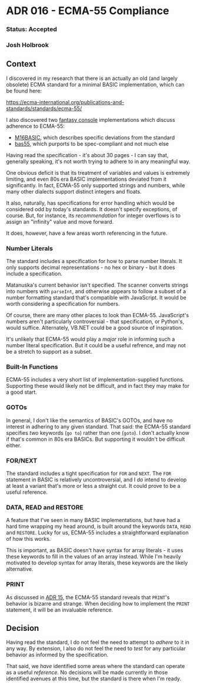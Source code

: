 # ADR 016 - ECMA-55 Compliance

### Status: Accepted

### Josh Holbrook

## Context

I discovered in my research that there is an actually an old (and largely obsolete) ECMA standard for a minimal BASIC implementation, which can be found here:

<https://ecma-international.org/publications-and-standards/standards/ecma-55/>

I also discovered two [fantasy console](https://github.com/paladin-t/fantasy) implementations which discuss adherence to ECMA-55:

- [M16BASIC](https://itch.io/t/966540/preliminary-manual), which describes specific deviations from the standard
- [bas55](https://jorgicor.niobe.org/bas55/bas55.html), which purports to be spec-compliant and not much else

Having read the specification - it's about 30 pages - I can say that, generally speaking, it's not worth trying to adhere to in any meaningful way.

One obvious deficit is that its treatment of variables and values is extremely limiting, and even 80s era BASIC implementations deviated from it significantly. In fact, ECMA-55 only supported strings and numbers, while many other dialects support distinct integers and floats.

It also, naturally, has specifications for error handling which would be considered odd by today's standards. It doesn't specify exceptions, of course. But, for instance, its *recommendation* for integer overflows is to assign an "infinity" value and move forward.

It does, however, have a few areas worth referencing in the future.

### Number Literals

The standard includes a specification for how to parse number literals. It only supports decimal representations - no hex or binary - but it does include a specification.

Matanuska's current behavior isn't specified. The scanner converts strings into numbers with `parseInt`, and otherwise appears to follow a subset of a number formatting standard that's compatible with JavaScript. It would be worth considering a specification for numbers.

Of course, there are many other places to look than ECMA-55. JavaScript's numbers aren't particularly controversial - that specification, or Python's, would suffice. Alternately, VB.NET could be a good source of inspiration.

It's unlikely that ECMA-55 would play a *major* role in informing such a number literal specification. But it could be a useful refrence, and may not be a stretch to support as a subset.

### Built-In Functions

ECMA-55 includes a very short list of implementation-supplied functions. Supporting these would likely not be difficult, and in fact they may make for a good start.

### GOTOs

In general, I don't like the semantics of BASIC's GOTOs, and have no interest in adhering to any given standard. That said: the ECMA-55 standard specifies *two* keywords (`go to`) rather than one (`goto`). I don't actually know if that's common in 80s era BASICs. But supporting it wouldn't be difficult either.

### FOR/NEXT

The standard includes a tight specification for `FOR` and `NEXT`. The `FOR` statement in BASIC is relatively uncontroversial, and I *do* intend to develop at least a variant that's more or less a straight cut. It could prove to be a useful reference.

### DATA, READ and RESTORE

A feature that I've seen in many BASIC implementations, but have had a hard time wrapping my head around, is built around the keywords `DATA`, `READ` and `RESTORE`. Lucky for us, ECMA-55 includes a straightforward explanation of how this works.

This is important, as BASIC doesn't have syntax for array literals - it uses these keywords to fill in the values of an array instead. While I'm heavily motivated to develop syntax for array literals, these keywords are the likely alternative.

### PRINT

As discussed in [ADR 15](./015-string-concat-operator.md), the ECMA-55 standard reveals that `PRINT`'s behavior is bizarre and strange. When deciding how to implement the `PRINT` statement, it will be an invaluable reference.

## Decision

Having read the standard, I do not feel the need to attempt to *adhere* to it in any way. By extension, I also do not feel the need to *test* for any particular behavior as informed by the specification.

That said, we *have* identified some areas where the standard can operate as a useful *reference*. No decisions will be made currently in those identified avenues at this time, but the standard is there when I'm ready.

